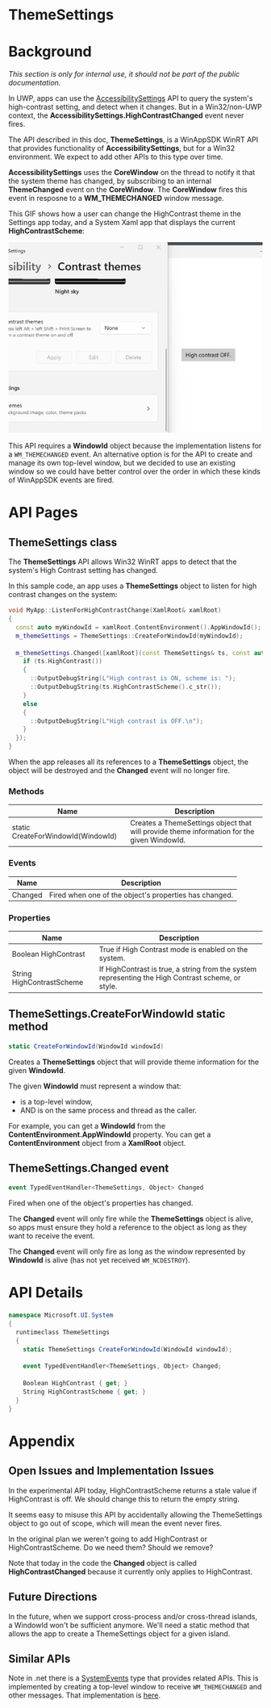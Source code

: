 ThemeSettings 
===

# Background
_This section is only for internal use, it should not be part of the public documentation._

In UWP, apps can use the
[AccessibilitySettings](https://learn.microsoft.com/en-us/uwp/api/windows.ui.viewmanagement.accessibilitysettings?view=winrt-22621)
API to query the system's high-contrast setting, and detect when it changes.  But in a Win32/non-UWP context, the
**AccessibilitySettings.HighContrastChanged** event never fires.

The API described in this doc, **ThemeSettings**, is a WinAppSDK WinRT API that provides functionality of **AccessibilitySettings**, but for a Win32
environment.  We expect to add other APIs to this type over time.

**AccessibilitySettings** uses the **CoreWindow** on the thread to notify it that the system theme has changed, by
subscribing to an internal **ThemeChanged** event on the **CoreWindow**. The **CoreWindow** fires this event in resposne to a
**WM_THEMECHANGED** window message.

This GIF shows how a user can change the HighContrast theme in the Settings app today, and a System Xaml app that displays the current **HighContrastScheme**:

![Choosing high contast themes in the settings app](HighContrastThemes.gif)

This API requires a **WindowId** object because the implementation listens for a `WM_THEMECHANGED` event.  An alternative option is for the API
to create and manage its own top-level window, but we decided to use an existing window so we could have better control over the order in which
these kinds of WinAppSDK events are fired.

# API Pages

## ThemeSettings class
The **ThemeSettings** API allows Win32 WinRT apps to detect that the system's High Contrast setting
has changed.  

In this sample code, an app uses a **ThemeSettings** object to listen for high contrast changes
on the system:

```c++
void MyApp::ListenForHighContrastChange(XamlRoot& xamlRoot) 
{
  const auto myWindowId = xamlRoot.ContentEnvironment().AppWindowId();
  m_themeSettings = ThemeSettings::CreateForWindowId(myWindowId);

  m_themeSettings.Changed([xamlRoot](const ThemeSettings& ts, const auto&) {
    if (ts.HighContrast())
    {
      ::OutputDebugString(L"High contrast is ON, scheme is: ");
      ::OutputDebugString(ts.HighContrastScheme().c_str());
    }
    else
    {
      ::OutputDebugString(L"High contrast is OFF.\n");
    }
  });
}
```

When the app releases all its references to a **ThemeSettings** object, the object will be destroyed and the **Changed** event will
no longer fire.

### Methods
|Name|Description|
|-|-|
|static CreateForWindowId(WindowId)|Creates a ThemeSettings object that will provide theme information for the given WindowId.|

### Events
|Name|Description|
|-|-|
|Changed|Fired when one of the object's properties has changed.|

### Properties
| Name | Description |
|-|-|
| Boolean HighContrast | True if High Contrast mode is enabled on the system. |
| String HighContrastScheme | If HighContrast is true, a string from the system representing the High Contrast scheme, or style. |

## ThemeSettings.CreateForWindowId static method

``` c#
static CreateForWindowId(WindowId windowId)
```

Creates a **ThemeSettings** object that will provide theme information for the given **WindowId**.

The given **WindowId** must represent a window that:
* is a top-level window,
* AND is on the same process and thread as the caller.

For example, you can get a **WindowId** from the **ContentEnvironment.AppWindowId** property.  You can get a **ContentEnvironment**
object from a **XamlRoot** object.

## ThemeSettings.Changed event

```c#
event TypedEventHandler<ThemeSettings, Object> Changed
```

Fired when one of the object's properties has changed.

The **Changed** event will only fire while the **ThemeSettings** object is alive, so apps must ensure
they hold a reference to the object as long as they want to receive the event.

The **Changed** event will only fire as long as the window represented by **WindowId** is alive (has not yet received `WM_NCDESTROY`).

# API Details

``` c# (really midl3)
namespace Microsoft.UI.System
{
  runtimeclass ThemeSettings 
  {
    static ThemeSettings CreateForWindowId(WindowId windowId);

    event TypedEventHandler<ThemeSettings, Object> Changed;

    Boolean HighContrast { get; }
    String HighContrastScheme { get; } 
  }
}
```

# Appendix

## Open Issues and Implementation Issues
In the experimental API today, HighContrastScheme returns a stale value if HighContrast is off.  We should change this to return
the empty string.

It seems easy to misuse this API by accidentally allowing the ThemeSettings object to go out of scope, which will mean the event
never fires.

In the original plan we weren't going to add HighContrast or HighContrastScheme.  Do we need them?  Should we remove?

Note that today in the code the **Changed** object is called **HighContrastChanged** because it currently only applies to HighContrast.

## Future Directions
In the future, when we support cross-process and/or cross-thread islands, a WindowId won't be sufficient anymore.  We'll need
a static method that allows the app to create a ThemeSettings object for a given island.


## Similar APIs
Note in .net there is a
[SystemEvents](https://learn.microsoft.com/en-us/dotnet/api/microsoft.win32.systemevents?view=dotnet-plat-ext-7.0) type
that provides related APIs.  This is implemented by creating a top-level window to receive `WM_THEMECHANGED` and other
messages.  That implementation is
[here](https://github.com/microsoft/referencesource/blob/5697c29004a34d80acdaf5742d7e699022c64ecd/System/compmod/microsoft/win32/SystemEvents.cs).
